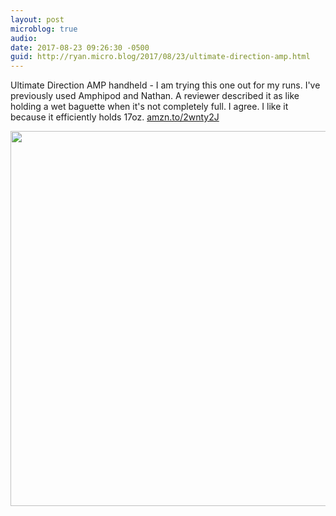 ```yaml
---
layout: post
microblog: true
audio: 
date: 2017-08-23 09:26:30 -0500
guid: http://ryan.micro.blog/2017/08/23/ultimate-direction-amp.html
---
```

Ultimate Direction AMP handheld - I am trying this one out for my runs. I've previously used Amphipod and Nathan. A reviewer described it as like holding a wet baguette when it's not completely full. I agree. I like it because it efficiently holds 17oz. [amzn.to/2wnty2J](http://amzn.to/2wnty2J)

<img src="http://www.ryanruns.com/uploads/2017/5a9d5c9b62.jpg" width="600" height="600" />
